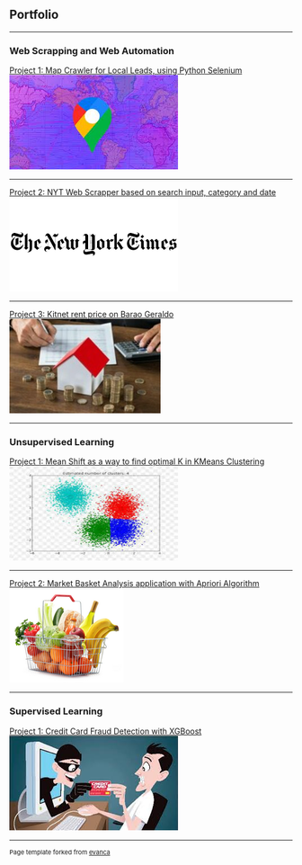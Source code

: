 ## Portfolio

---

### Web Scrapping and Web Automation

[Project 1: Map Crawler for Local Leads, using Python Selenium](pdf/mapcrawler.pdf)
<img src="images/map.jpeg?raw=true"/>

---

[Project 2: NYT Web Scrapper based on search input, category and date](pdf/nyt_scrape.pdf)
<img src="images/nyt.png?raw=true"/>

---

[Project 3: Kitnet rent price on Barao Geraldo](https://www.kaggle.com/carfonrod/barao-geraldo-rent)
<img src="images/aluguel.jpg?raw=true"/>

---

### Unsupervised Learning

[Project 1: Mean Shift as a way to find optimal K in KMeans Clustering](https://www.kaggle.com/carfonrod/mean-shift)
<img src="images/mean_shift.jpeg?raw=true"/>

---

[Project 2: Market Basket Analysis application with Apriori Algorithm](https://www.kaggle.com/carfonrod/mba-on-grocery-dataset)
<img src="images/mba.png?raw=true"/>

---

### Supervised Learning

[Project 1: Credit Card Fraud Detection with XGBoost](https://www.kaggle.com/carfonrod/credfraud)
<img src="images/creditfraud.jpeg?raw=true"/>

---

<link href="https://cdn.jsdelivr.net/npm/@n8n/chat/dist/style.css" rel="stylesheet" />
<script type="module">
        import { createChat } from 'https://cdn.jsdelivr.net/npm/@n8n/chat/dist/chat.bundle.es.js';

        createChat({
                webhookUrl: 'https://b64f-2804-1b3-a800-da41-e5b1-17d0-dc42-e314.ngrok-free.app/webhook-test/webhook-chat',
                initialMessages: [
                'Seja bem vindo ao meu portfolio!'
                ],
        });
</script>



<p style="font-size:11px">Page template forked from <a href="https://github.com/evanca/quick-portfolio">evanca</a></p>
